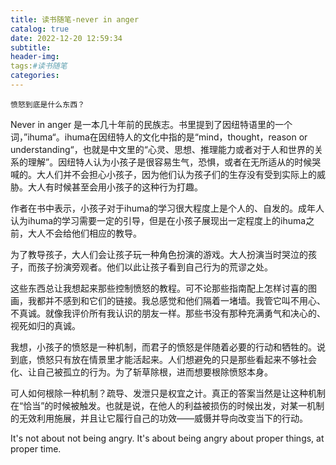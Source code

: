 ```yaml
---
title: 读书随笔-never in anger
catalog: true
date: 2022-12-20 12:59:34
subtitle:
header-img:
tags:#读书随笔
categories:
---
```


	愤怒到底是什么东西？

Never in anger 是一本几十年前的民族志。书里提到了因纽特语里的一个词，”ihuma“。ihuma在因纽特人的文化中指的是“mind，thought，reason or understanding“，也就是中文里的“心灵、思想、推理能力或者对于人和世界的关系的理解”。因纽特人认为小孩子是很容易生气，恐惧，或者在无所适从的时候哭喊的。大人们并不会担心小孩子，因为他们认为孩子们的生存没有受到实际上的威胁。大人有时候甚至会用小孩子的这种行为打趣。

作者在书中表示，小孩子对于ihuma的学习很大程度上是个人的、自发的。成年人认为ihuma的学习需要一定的引导，但是在小孩子展现出一定程度上的ihuma之前，大人不会给他们相应的教导。

为了教导孩子，大人们会让孩子玩一种角色扮演的游戏。大人扮演当时哭泣的孩子，而孩子扮演旁观者。他们以此让孩子看到自己行为的荒谬之处。

这些东西总让我想起来那些控制愤怒的教程。可不论那些指南配上怎样讨喜的图画，我都并不感到和它们的链接。我总感觉和他们隔着一堵墙。我管它叫不用心、不真诚。就像我评价所有我认识的朋友一样。那些书没有那种充满勇气和决心的、视死如归的真诚。

我想，小孩子的愤怒是一种机制，而君子的愤怒是伴随着必要的行动和牺牲的。说到底，愤怒只有放在情景里才能活起来。人们想避免的只是那些看起来不够社会化、让自己被孤立的行为。为了斩草除根，进而想要根除愤怒本身。

可人如何根除一种机制？疏导、发泄只是权宜之计。真正的答案当然是让这种机制在“恰当”的时候被触发。也就是说，在他人的利益被损伤的时候出发，对某一机制的无效利用施展，并且让它履行自己的功效——威慑并导向改变当下的行动。

It's not about not being angry. It's about being angry about proper things, at proper time.
